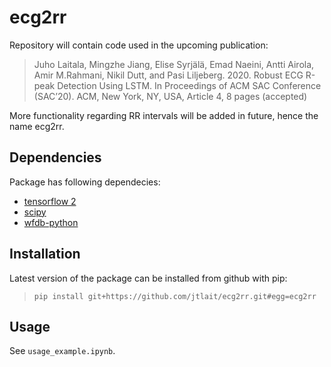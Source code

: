 # ecg2rr

Repository will contain code used in the upcoming publication:

> Juho Laitala, Mingzhe Jiang, Elise Syrjälä, Emad Naeini, Antti Airola, Amir M.Rahmani, Nikil Dutt, and Pasi Liljeberg. 2020. Robust ECG R-peak Detection Using LSTM. In Proceedings of ACM SAC Conference (SAC’20). ACM, New York, NY, USA, Article 4, 8 pages (accepted)

More functionality regarding RR intervals will be added in future, hence the name ecg2rr.

## Dependencies

Package has following dependecies:

* [tensorflow 2](https://www.tensorflow.org/)
* [scipy](https://www.scipy.org/)
* [wfdb-python](https://github.com/MIT-LCP/wfdb-python)

## Installation

Latest version of the package can be installed from github with pip:

> `pip install git+https://github.com/jtlait/ecg2rr.git#egg=ecg2rr`

## Usage

See `usage_example.ipynb`.


